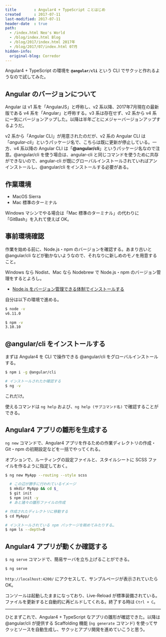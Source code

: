 ```yaml
---
title        : Angular4 + TypeScript ことはじめ
created      : 2017-07-11
last-modified: 2017-07-11
header-date  : true
path:
  - /index.html Neo's World
  - /blog/index.html Blog
  - /blog/2017/index.html 2017年
  - /blog/2017/07/index.html 07月
hidden-info:
  original-blog: Corredor
---
```


Angular4 + TypeScript の環境を **`@angular/cli`** という CLI でサクッと作れるようなので試してみた。

## Angular のバージョンについて

Angular は v1 系を「AngularJS」と呼称し、v2 系以降、2017年7月現在の最新版である v4 系を「Angular」と呼称する。v3 系は存在せず、v2 系から v4 系に一気にバージョンアップした。以降は半年ごとにメジャーバージョンアップするようだ。

v2 系から「Angular CLI」が用意されたのだが、v2 系の Angular CLI は「*angular-cli*」というパッケージ名で、こちらは既に更新が停止している。一方、v4 系以降の Angular CLI は「**@angular/cli**」というパッケージ名なので注意。@angular/cli を使う場合は、angular-cli と同じコマンドを使うために共存ができないので、angular-cli が既にグローバルインストールされていればアンインストールし、@angular/cli をインストールする必要がある。

## 作業環境

- MacOS Sierra
- Mac 標準のターミナル

Windows マシンでやる場合は「Mac 標準のターミナル」の代わりに「GitBash」を入れて使えば OK。

## 事前環境確認

作業を始める前に、Node.js・npm のバージョンを確認する。あまり古いと @angular/cli などが動かないようなので、それなりに新しめのモノを用意すること。

Windows なら Nodist、Mac なら Nodebrew で Node.js・npm のバージョン管理をするとよろし。

- [Node.js をバージョン管理できる体制でインストールする](/blog/2016/05/26-05.html)

自分は以下の環境で進める。

```bash
$ node -v
v6.11.0

$ npm -v
3.10.10
```

## @angular/cli をインストールする

まずは Angular4 を CLI で操作できる @angular/cli をグローバルインストールする。

```bash
$ npm i -g @angular/cli

# インストールされたか確認する
$ ng -v
```

これだけ。

使えるコマンドは `ng help` および、`ng help (サブコマンド名)` で確認することができる。

## Angular4 アプリの雛形を生成する

`ng new` コマンドで、Angular4 アプリを作るための作業ディレクトリの作成・Git・npm の初期設定などを一括でやってくれる。

オプションで、ルーティングの設定ファイルと、スタイルシートに SCSS ファイルを作るように指定しておく。

```bash
$ ng new MyApp --routing --style scss

  # この辺が勝手に行われているイメージ
  $ mkdir MyApp && cd $_
  $ git init
  $ npm init -y
  # あと諸々の雛形ファイルの作成

# 作成されたディレクトリに移動する
$ cd MyApp/

# インストールされている npm パッケージを眺めてみたりする…
$ npm ls --depth=0
```

## Angular4 アプリが動くか確認する

`$ ng serve` コマンドで、簡易サーバを立ち上げることができる。

```bash
$ ng serve
```

`http://localhost:4200/` にアクセスして、サンプルページが表示されていたら OK。

コンソールは起動したままになっており、Live-Reload が標準装備されている。ファイルを更新すると自動的に再ビルドしてくれる。終了する時は `Ctrl + C`。

-----

ひとまずこれで、Angular4 + TypeScript なアプリの雛形が確認できた。以降は @angular/cli が提供する Scaffolding 機能 (`ng generate` コマンド) を使ってサクッとソースを自動生成し、サクッとアプリ開発を進めていこうと思う。
